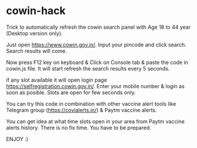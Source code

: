# cowin-hack
Trick to automatically refresh the cowin search panel with Age 18 to 44 year (Desktop version only).

Just open https://www.cowin.gov.in/. Input your pincode and click search. Search results will come.

Now press F12 key on keyboard & Click on Console tab & paste the code in cowin.js file. It will start refresh the search results every 5 seconds.

if any slot available it will open login page https://selfregistration.cowin.gov.in/. Enter your mobile number & login as soon as posible. Slots are open for few seconds only.

You can try this code in combination with other vaccine alert tools like Telegram group (https://covialerts.in/) & Paytm vaccine alerts.

You can get idea at what time slots open in your area from Paytm vaccine alerts history. There is no fix time. You have to be prepared.

ENJOY :)
